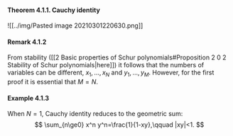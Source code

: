 #### Theorem 4.1.1. Cauchy identity

![[../img/Pasted image 20210301220630.png]]

#### Remark 4.1.2 

From stability ([[2 Basic properties of Schur polynomials#Proposition 2 0 2 Stability of Schur polynomials|here]]) it follows that the numbers of variables can be different, $x_1,\ldots,x_N$ and $y_1,\ldots,y_M$. However, for the first proof it is essential that $M=N$.

#### Example 4.1.3

When $N=1$, Cauchy identity reduces to the geometric sum:
$$
\sum_{n\ge0} x^n y^n=\frac{1}{1-xy},\qquad |xy|<1.
$$
